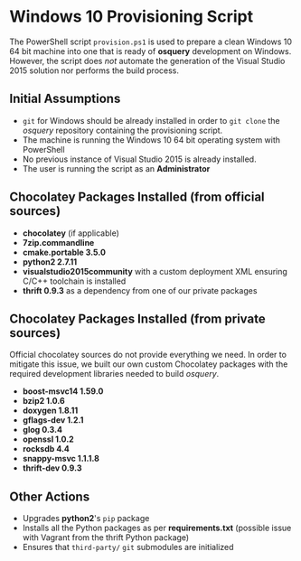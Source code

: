# Windows 10 Provisioning Script
The PowerShell script `provision.ps1` is used to prepare a clean Windows 10 64 bit machine into one that is ready of **osquery** development on Windows. However, the script does _not_ automate the generation of the Visual Studio 2015 solution nor performs the build process. 

## Initial Assumptions
 * `git` for Windows should be already installed in order to `git clone` the *osquery* repository containing the provisioning script.
 * The machine is running the Windows 10 64 bit operating system with PowerShell
 * No previous instance of Visual Studio 2015 is already installed.
 * The user is running the script as an **Administrator**

## Chocolatey Packages Installed (from official sources)
 * **chocolatey** (if applicable)
 * **7zip.commandline**
 * **cmake.portable 3.5.0**
 * **python2 2.7.11**
 * **visualstudio2015community** with a custom deployment XML ensuring C/C++ toolchain is installed
 * **thrift 0.9.3** as a dependency from one of our private packages

## Chocolatey Packages Installed (from private sources)
Official chocolatey sources do not provide everything we need. In order to mitigate this issue, we built our own custom Chocolatey packages with the required development libraries needed to build *osquery*.
 * **boost-msvc14 1.59.0**
 * **bzip2 1.0.6**
 * **doxygen 1.8.11**
 * **gflags-dev 1.2.1**
 * **glog 0.3.4**
 * **openssl 1.0.2**
 * **rocksdb 4.4**
 * **snappy-msvc 1.1.1.8**
 * **thrift-dev 0.9.3**

## Other Actions
 * Upgrades **python2**'s `pip` package
 * Installs all the Python packages as per **requirements.txt** (possible issue with Vagrant from the thrift Python package)
 * Ensures that `third-party/` `git` submodules are initialized
